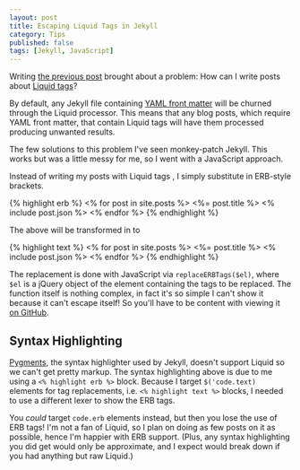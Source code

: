 ```yaml
---
layout: post
title: Escaping Liquid Tags in Jekyll
category: Tips
published: false
tags: [Jekyll, JavaScript]
---
```

Writing [the previous post](/2012/04/simple-jekyll-searching) brought about a problem: How can I write posts about [Liquid tags](http://liquidmarkup.org/)?

By default, any Jekyll file containing [YAML front matter](https://github.com/mojombo/jekyll/wiki/YAML-Front-Matter) will be churned through the Liquid processor. This means that any blog posts, which require YAML front matter, that contain Liquid tags will have them processed producing unwanted results.

The few solutions to this problem I've seen monkey-patch Jekyll. This works but was a little messy for me, so I went with a JavaScript approach.

Instead of writing my posts with Liquid tags , I simply substitute in ERB-style brackets.

{% highlight erb %}
<% for post in site.posts %>
  <%= post.title %>
  <% include post.json %>
<% endfor %>
{% endhighlight %}

The above will be transformed in to

{% highlight text %}
<% for post in site.posts %>
  <%= post.title %>
  <% include post.json %>
<% endfor %>
{% endhighlight %}

The replacement is done with JavaScript via `replaceERBTags($el)`, where `$el` is a jQuery object of the element containing the tags to be replaced. The function itself is nothing complex, in fact it's so simple I can't show it because it can't escape itself! So you'll have to be content with viewing it [on GitHub](https://github.com/alexpearce/alexpearce.github.com/blob/master/assets/js/alexpearce.js).

Syntax Highlighting
-------------------

[Pygments](http://pygments.org/), the syntax highlighter used by Jekyll, doesn't support Liquid so we can't get pretty markup. The syntax highlighting above is due to me using a `<% highlight erb %>` block. Because I target `$('code.text)` elements for tag replacements, i.e. `<% highlight text %>` blocks, I needed to use a different lexer to show the ERB tags.

You *could* target `code.erb` elements instead, but then you lose the use of ERB tags! I'm not a fan of Liquid, so I plan on doing as few posts on it as possible, hence I'm happier with ERB support. (Plus, any syntax highlighting you did get would only be approximate, and I expect would break down if you had anything but raw Liquid.)